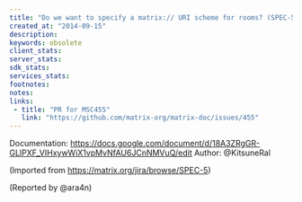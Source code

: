 ```yaml
---
title: "Do we want to specify a matrix:// URI scheme for rooms? (SPEC-5)"
created_at: "2014-09-15"
description:
keywords: obsolete
client_stats:
server_stats:
sdk_stats:
services_stats:
footnotes:
notes:
links:
 - title: "PR for MSC455"
   link: "https://github.com/matrix-org/matrix-doc/issues/455"
---
```

Documentation: https://docs.google.com/document/d/18A3ZRgGR-GLlPXF_VIHxywWiX1vpMvNfAU6JCnNMVuQ/edit
Author: @KitsuneRal

(Imported from https://matrix.org/jira/browse/SPEC-5)

(Reported by @ara4n)

